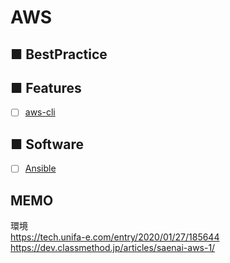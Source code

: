 # AWS
## ■ BestPractice
## ■ Features
- [ ] [aws-cli](https://github.com/thetaru/memorandum/tree/master/Cloud/AWS/aws-cli)
## ■ Software
- [ ] [Ansible](https://github.com/thetaru/memorandum/tree/master/Cloud/AWS/Ansible)

## MEMO
環境  
https://tech.unifa-e.com/entry/2020/01/27/185644  
https://dev.classmethod.jp/articles/saenai-aws-1/
